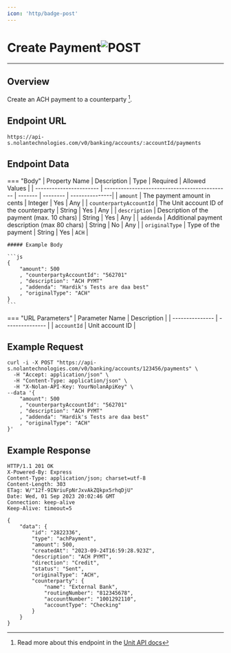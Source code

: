 ```yaml
---
icon: 'http/badge-post'
---
```


<h1 class=article-title>Create Payment<img class="article-title-image" src="/assets/images/badge-post.svg" alt="POST"/></h1> 

---

## Overview
Create an ACH payment to a counterparty [^ 1].


## Endpoint URL
`https://api-s.nolantechnologies.com/v0/banking/accounts/:accountId/payments`


## Endpoint Data
=== "Body"
    | Property Name           | Description                                   | Type    | Required | Allowed Values |
    | ----------------------- | --------------------------------------------- | ------- | -------- | ---------------|
    | `amount`                | The payment amount in cents                   | Integer | Yes      | Any            |
    | `counterpartyAccountId` | The Unit account ID of the counterparty       | String  | Yes      | Any            |
    | `description`           | Description of the payment (max. 10 chars)    | String  | Yes      | Any            |
    | `addenda`               | Additional payment description (max 80 chars) | String  | No       | Any            |
    | `originalType`          | Type of the payment                           | String  | Yes      | `ACH`          |

    ##### Example Body

    ```js
    {
        "amount": 500
        , "counterpartyAccountId": "562701"
        , "description": "ACH PYMT"
        , "addenda": "Hardik's Tests are daa best"
        , "originalType": "ACH"
    } 
    ```

=== "URL Parameters"
    | Parameter Name  | Description     |
    | --------------- | --------------- |
    | `accountId`     | Unit account ID |


## Example Request
```text
curl -i -X POST "https://api-s.nolantechnologies.com/v0/banking/accounts/123456/payments" \
  -H "Accept: application/json" \
  -H "Content-Type: application/json" \
  -H "X-Nolan-API-Key: YourNolanApiKey" \
--data '{
    "amount": 500
    , "counterpartyAccountId": "562701"
    , "description": "ACH PYMT"
    , "addenda": "Hardik's Tests are daa best"
    , "originalType": "ACH"
}'
```

## Example Response
```text
HTTP/1.1 201 OK
X-Powered-By: Express
Content-Type: application/json; charset=utf-8
Content-Length: 303
ETag: W/"12f-9INriuFpNrJxvAkZQkpx5rhqDjU"
Date: Wed, 01 Sep 2023 20:02:46 GMT
Connection: keep-alive
Keep-Alive: timeout=5

{
    "data": {
        "id": "2822336",
        "type": "achPayment",
        "amount": 500,
        "createdAt": "2023-09-24T16:59:28.923Z",
        "description": "ACH PYMT",
        "direction": "Credit",
        "status": "Sent",
        "originalType": "ACH",
        "counterparty": {
            "name": "External Bank",
            "routingNumber": "812345678",
            "accountNumber": "1001292110",
            "accountType": "Checking"
        }
    }
}
```

[^ 1]: Read more about this endpoint in the <a target="_blank" rel="noopener noreferrer" href="https://docs.unit.co/ach-origination">Unit API docs</a>